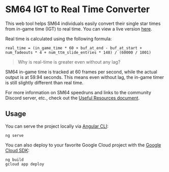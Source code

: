 # SM64 IGT to Real Time Converter

This web tool helps SM64 individuals easily convert their single star times from in-game time (IGT) to real time. You can view a live version [here](https://sm64-real-time.appspot.com/).

Real time is calculated using the following formula:
```
real_time = (in_game_time * 60 + buf_at_end - buf_at_start + num_fadeouts * 4 + num_ttm_slide_entries * 148) / (60000 / 1001)
```

> Why is real-time is greater even without any lag?
> 
SM64 in-game time is tracked at 60 frames per second, while the actual output is at 59.94 seconds. This means even without lag, the in-game timer is still slightly different than real time.

For more information on SM64 speedruns and links to the community Discord server, etc., check out the [Useful Resources document](https://docs.google.com/document/d/1kgjJXD4z_1Q_zzsTE_HcZJfWGBimrxY11iZn2Hi3-qY/preview).

## Usage
You can serve the project locally via [Angular CLI](https://cli.angular.io/):
```
ng serve
```

You can also deploy to your favorite Google Cloud project with the [Google Cloud SDK](https://cloud.google.com/sdk/):
```
ng build
gcloud app deploy
```
